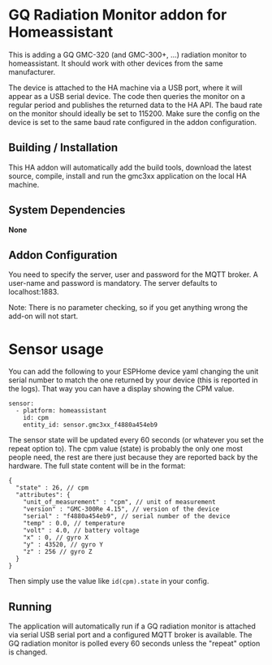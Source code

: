 # GQ Radiation Monitor addon for Homeassistant
This is adding a GQ GMC-320 (and GMC-300+, ...) radiation monitor to homeassistant. It should work with other devices from the same manufacturer.

The device is attached to the HA machine via a USB port, where it will appear as a USB serial device. The code then queries the monitor on a regular period and publishes the returned data to the HA API.
The baud rate on the monitor should ideally be set to 115200. Make sure the config on the device is set to the same baud rate configured in the addon configuration.

## Building / Installation
This HA addon will automatically add the build tools, download the latest source, compile, install and run the gmc3xx application on the local HA machine.

## System Dependencies
**None**

## Addon Configuration
You need to specify the server, user and password for the MQTT broker. A user-name and password is mandatory. The server defaults to localhost:1883.

Note: There is no parameter checking, so if you get anything wrong the add-on will not start.

# Sensor usage
You can add the following to your ESPHome device yaml changing the unit serial number to match the one returned by your device (this is reported in the logs). That way you can have a display showing the CPM value.

```
sensor:
  - platform: homeassistant
    id: cpm
    entity_id: sensor.gmc3xx_f4880a454eb9
```

The sensor state will be updated every 60 seconds (or whatever you set the repeat option to).
The cpm value (state) is probably the only one most people need, the rest are there just because they are reported back by the hardware.
The full state content will be in the format:
```
{
  "state" : 26, // cpm
  "attributes": {
    "unit_of_measurement" : "cpm", // unit of measurement
    "version" : "GMC-300Re 4.15", // version of the device
    "serial" : "f4880a454eb9", // serial number of the device
    "temp" : 0.0, // temperature
    "volt" : 4.0, // battery voltage
    "x" : 0, // gyro X
    "y" : 43520, // gyro Y
    "z" : 256 // gyro Z
  }
}
```

Then simply use the value like `id(cpm).state` in your config.

## Running
The application will automatically run if a GQ radiation monitor is attached via serial USB serial port and a configured MQTT broker is available.
The GQ radiation monitor is polled every 60 seconds unless the "repeat" option is changed.
